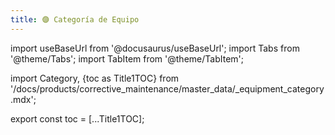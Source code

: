 ```yaml
---
title: 🟣 Categoría de Equipo
---
```


import useBaseUrl from '@docusaurus/useBaseUrl'; 
import Tabs from '@theme/Tabs';
import TabItem from '@theme/TabItem';

import Category, {toc as Title1TOC} from '/docs/products/corrective_maintenance/master_data/_equipment_category.mdx'; 


<Category/>


export const toc = [...Title1TOC];


